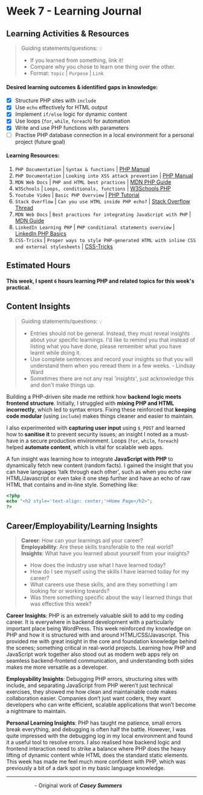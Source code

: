 # Week 7 - Learning Journal

## Learning Activities & Resources
> Guiding statements/questions: :bulb:
> - If you learned from something, link it!
> - Compare why you chose to learn one thing over the other.
> - Format: `topic` | `Purpose` | `Link`

#### Desired learning outcomes & identified gaps in knowledge:
- [x] Structure PHP sites with `include`
- [x] Use `echo` effectively for HTML output
- [x] Implement `if/else` logic for dynamic content
- [x] Use loops (`for`, `while`, `foreach`) for automation
- [x] Write and use PHP functions with parameters
- [ ] Practise PHP database connection in a local environment for a personal project (future goal)

#### Learning Resources:
1. `PHP Documentation` | `Syntax & functions` | [PHP Manual](https://www.php.net/manual/en/)
2. `PHP Documentation` | `Looking into XSS attack prevention` | [PHP Manual](https://www.php.net/htmlspecialchars)
3. `MDN Web Docs` | `PHP and HTML best practices` | [MDN PHP Guide](https://developer.mozilla.org/en-US/docs/Glossary/PHP)
4. `W3Schools` | `Loops, conditionals, functions` | [W3Schools PHP](https://www.w3schools.com/php/)
5. `Youtube Video` | `Basic PHP Overview` | [PHP Tutorial](https://www.youtube.com/watch?v=a7_WFUlFS94)
6. `Stack Overflow` | `Can you use HTML inside PHP echo?` | [Stack Overflow Thread](https://stackoverflow.com/questions/43358175/putting-html-inside-php)
7. `MDN Web Docs` | `Best practices for integrating JavaScript with PHP` | [MDN Guide](https://developer.mozilla.org/en-US/docs/Learn/JavaScript/Client-side_web_APIs/Fetching_data)
8. `LinkedIn Learning PHP` | `PHP conditional statements overview` | [LinkedIn PHP Basics](https://www.linkedin.com/learning/learning-php-4/creating-if-else-statements?contextUrn=urn%3Ali%3AlyndaLearningPath%3A57bdd8a292015ae4c0cb990f&resume=false&u=2223545)
9. `CSS-Tricks` | `Proper ways to style PHP-generated HTML with inline CSS and external stylesheets` | [CSS-Tricks](https://css-tricks.com/)

## Estimated Hours
#### This week, I spent `6` hours learning PHP and related topics for this week's practical.

## Content Insights
> Guiding statements/questions: :bulb:
> - Entries should not be general. Instead, they must reveal insights about your specific learnings. I'd like to remind you that instead of listing what you have done, please remember what you have learnt while doing it.
> - Use complete sentences and record your insights so that you will understand them when you reread them in a few weeks. - Lindsay Ward
> - Sometimes there are not any real *'insights'*, just acknowledge this and don't make things up.

Building a PHP-driven site made me rethink how **backend logic meets frontend structure**. Initially, I struggled with **mixing PHP and HTML incorrectly**, which led to syntax errors. Fixing these reinforced that **keeping code modular** (using `include`) makes things cleaner and easier to maintain.

I also experimented with **capturing user input** using `$_POST` and learned how to **sanitise it** to prevent security issues; an insight I noted as a must-have in a secure production environment. Loops (`for`, `while`, `foreach`) helped **automate content**, which is vital for scalable web apps.

A fun insight was learning how to integrate **JavaScript with PHP** to dynamically fetch new content (random facts). I gained the insight that you can have languages 'talk through each other', such as when you echo raw HTML/Javascript or even take it one step further and have an echo of raw HTML that contains and in-line style. Something like:
```php
<?php
echo "<h2 style='text-align: center;'>Home Page</h2>";
?>
```

## Career/Employability/Learning Insights
>**Career**: How can your learnings aid your career? <br>
>**Employability**: Are these skills transferable to the real world? <br>
>**Insights**: What have you learned about yourself from your insights? <br>
> - How does the industry use what I have learned today?
> - How do I see myself using the skills I have learned today for my career?
> - What careers use these skills, and are they something I am looking for or working towards?
> - Was there something specific about the way I learned things that was effective this week?

**Career Insights**: PHP is an extremely valuable skill to add to my coding career. It is everywhere in backend development with a particularly important place being WordPress. This week reinforced my knowledge on PHP and how it is structured with and around HTML/CSS/Javascript. This provided me with great insight in the core and foundation knowledge behind the scenes; something critical in real-world projects. Learning how PHP and JavaScript work together also stood out as modern web apps rely on seamless backend-frontend communication, and understanding both sides makes me more versatile as a developer.

**Employability Insights**: Debugging PHP errors, structuring sites with include, and separating JavaScript from PHP weren’t just technical exercises, they showed me how clean and maintainable code makes collaboration easier. Companies don’t just want coders, they want developers who can write efficient, scalable applications that won’t become a nightmare to maintain.

**Personal Learning Insights**: PHP has taught me patience, small errors break everything, and debugging is often half the battle. However, I was quite impressed with the debugging log in my local environment and found it a useful tool to resolve errors. I also realised how backend logic and frontend interaction need to strike a balance where PHP does the heavy lifting of dynamic content while HTML does the standard static elements. This week has made me feel much more confident with PHP, which was previously a bit of a dark spot in my basic language knowledge.

---
&nbsp;&nbsp;&nbsp;&nbsp;&nbsp;&nbsp;&nbsp;&nbsp;&nbsp;&nbsp;&nbsp;&nbsp;&nbsp;&nbsp;&nbsp;&nbsp;&nbsp;&nbsp;&nbsp;- Original work of ***Casey Summers***
